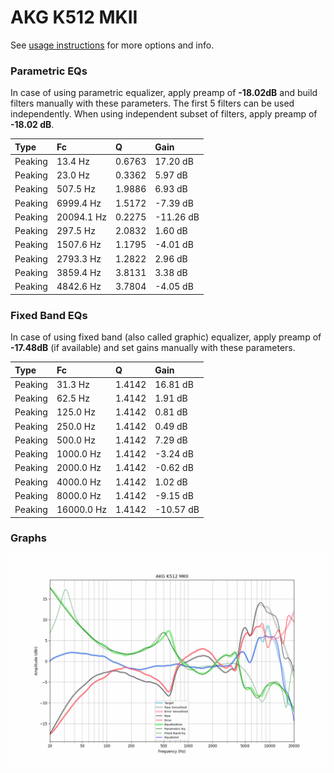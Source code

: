 # AKG K512 MKII
See [usage instructions](https://github.com/jaakkopasanen/AutoEq#usage) for more options and info.

### Parametric EQs
In case of using parametric equalizer, apply preamp of **-18.02dB** and build filters manually
with these parameters. The first 5 filters can be used independently.
When using independent subset of filters, apply preamp of **-18.02 dB**.

| Type    | Fc         |      Q | Gain      |
|:--------|:-----------|:-------|:----------|
| Peaking | 13.4 Hz    | 0.6763 | 17.20 dB  |
| Peaking | 23.0 Hz    | 0.3362 | 5.97 dB   |
| Peaking | 507.5 Hz   | 1.9886 | 6.93 dB   |
| Peaking | 6999.4 Hz  | 1.5172 | -7.39 dB  |
| Peaking | 20094.1 Hz | 0.2275 | -11.26 dB |
| Peaking | 297.5 Hz   | 2.0832 | 1.60 dB   |
| Peaking | 1507.6 Hz  | 1.1795 | -4.01 dB  |
| Peaking | 2793.3 Hz  | 1.2822 | 2.96 dB   |
| Peaking | 3859.4 Hz  | 3.8131 | 3.38 dB   |
| Peaking | 4842.6 Hz  | 3.7804 | -4.05 dB  |

### Fixed Band EQs
In case of using fixed band (also called graphic) equalizer, apply preamp of **-17.48dB**
(if available) and set gains manually with these parameters.

| Type    | Fc         |      Q | Gain      |
|:--------|:-----------|:-------|:----------|
| Peaking | 31.3 Hz    | 1.4142 | 16.81 dB  |
| Peaking | 62.5 Hz    | 1.4142 | 1.91 dB   |
| Peaking | 125.0 Hz   | 1.4142 | 0.81 dB   |
| Peaking | 250.0 Hz   | 1.4142 | 0.49 dB   |
| Peaking | 500.0 Hz   | 1.4142 | 7.29 dB   |
| Peaking | 1000.0 Hz  | 1.4142 | -3.24 dB  |
| Peaking | 2000.0 Hz  | 1.4142 | -0.62 dB  |
| Peaking | 4000.0 Hz  | 1.4142 | 1.02 dB   |
| Peaking | 8000.0 Hz  | 1.4142 | -9.15 dB  |
| Peaking | 16000.0 Hz | 1.4142 | -10.57 dB |

### Graphs
![](./AKG%20K512%20MKII.png)